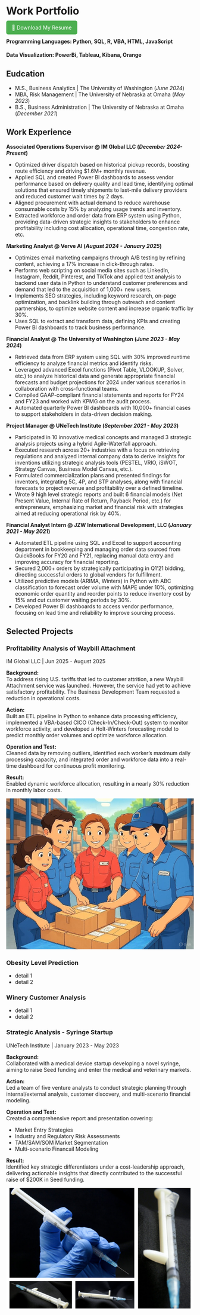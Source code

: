 # Work Portfolio

<a href="https://raw.githubusercontent.com/WillowWeng/learnportfolio/main/assets/resume.pdf" download style="padding: 10px 15px; background-color: #4CAF50; color: white; text-decoration: none; border-radius: 5px;">
📄 Download My Resume
</a>

#### Programming Languages: Python, SQL, R, VBA, HTML, JavaScript
#### Data Visualization: PowerBi, Tableau, Kibana, Orange

## Eudcation
- M.S., Business Analytics | The University of Washington (_June 2024_)
- MBA, Risk Management | The University of Nebraska at Omaha (_May 2023_)
- B.S., Business Administration | The University of Nebraska at Omaha (_December 2021_)

## Work Experience
**Associated Operations Supervisor @ IM Global LLC (_December 2024- Present_)**
- Optimized driver dispatch based on historical pickup records, boosting route efficiency and driving $1.6M+ monthly revenue.
-	Applied SQL and created Power BI dashboards to assess vendor performance based on delivery quality and lead time, identifying optimal solutions that ensured timely shipments to last-mile delivery providers and reduced customer wait times by 2 days.
-	Aligned procurement with actual demand to reduce warehouse consumable costs by 15% by analyzing usage trends and inventory.
-	Extracted workforce and order data from ERP system using Python, providing data-driven strategic insights to stakeholders to enhance profitability including cost allocation, operational time, congestion rate, etc. 

**Marketing Analyst @ Verve AI (_August 2024 - January 2025_)**
-	Optimizes email marketing campaigns through A/B testing by refining content, achieving a 17% increase in click-through rates.
-	Performs web scripting on social media sites such as LinkedIn, Instagram, Reddit, Pinterest, and TikTok and applied text analysis to backend user data in Python to understand customer preferences and demand that led to the acquisition of 1,000+ new users.
-	Implements SEO strategies, including keyword research, on-page optimization, and backlink building through outreach and content partnerships, to optimize website content and increase organic traffic by 30%. 
-	Uses SQL to extract and transform data, defining KPIs and creating Power BI dashboards to track business performance.

**Financial Analyst @ The University of Washington (_June 2023 - May 2024_)**
-	Retrieved data from ERP system using SQL with 30% improved runtime efficiency to analyze financial metrics and identify risks.
-	Leveraged advanced Excel functions (Pivot Table, VLOOKUP, Solver, etc.) to analyze historical data and generate appropriate financial forecasts and budget projections for 2024 under various scenarios in collaboration with cross-functional teams.
-	Compiled GAAP-compliant financial statements and reports for FY24 and FY23 and worked with KPMG on the audit process.
-	Automated quarterly Power BI dashboards with 10,000+ financial cases to support stakeholders in data-driven decision making.

**Project Manager @ UNeTech Institute (_September 2021 - May 2023_)**
-	Participated in 10 innovative medical concepts and managed 3 strategic analysis projects using a hybrid Agile-Waterfall approach.
-	Executed research across 20+ industries with a focus on retrieving regulations and analyzed internal company data to derive insights for inventions utilizing strategic analysis tools (PESTEL, VRIO, iSWOT, Strategy Canvas, Business Model Canvas, etc.).
-	Formulated commercialization plans and presented findings for inventors, integrating 5C, 4P, and STP analyses, along with financial forecasts to project revenue and profitability over a defined timeline.
-	Wrote 9 high level strategic reports and built 6 financial models (Net Present Value, Internal Rate of Return, Payback Period, etc.) for entrepreneurs, emphasizing market and financial risk with strategies aimed at reducing operational risk by 40%.

**Financial Analyst Intern @ JZW International Development, LLC (_January 2021 - May 2021_)**
-	Automated ETL pipeline using SQL and Excel to support accounting department in bookkeeping and managing order data sourced from QuickBooks for FY20 and FY21, replacing manual data entry and improving accuracy for financial reporting.
-	Secured 2,000+ orders by strategically participating in Q1’21 bidding, directing successful orders to global vendors for fulfillment.
-	Utilized predictive models (ARIMA, Winters) in Python with ABC classification to forecast order volume with MAPE under 10%, optimizing economic order quantity and reorder points to reduce inventory cost by 15% and cut customer waiting periods by 30%.
-	Developed Power BI dashboards to access vendor performance, focusing on lead time and reliability to improve sourcing process.

## Selected Projects
### Profitability Analysis of Waybill Attachment
IM Global LLC | Jun 2025 - August 2025 

**Background:**  
To address rising U.S. tariffs that led to customer attrition, a new Waybill Attachment service was launched. However, the service had yet to achieve satisfactory profitability. The Business Development Team requested a reduction in operational costs.

**Action:**  
Built an ETL pipeline in Python to enhance data processing efficiency, implemented a VBA-based CICO (Check-In/Check-Out) system to monitor workforce activity, and developed a Holt-Winters forecasting model to predict monthly order volumes and optimize workforce allocation.

**Operation and Test:**  
Cleaned data by removing outliers, identified each worker’s maximum daily processing capacity, and integrated order and workforce data into a real-time dashboard for continuous profit monitoring.

**Result:**  
Enabled dynamic workforce allocation, resulting in a nearly 30% reduction in monthly labor costs.

![label](https://raw.githubusercontent.com/WillowWeng/learnportfolio/main/img/label.jpg)

### Obesity Level Prediction
- detail 1
- detail 2

### Winery Customer Analysis
- detail 1
- detail 2

### Strategic Analysis - Syringe Startup
UNeTech Institute | January 2023 - May 2023 

**Background:**  
Collaborated with a medical device startup developing a novel syringe, aiming to raise Seed funding and enter the medical and veterinary markets.

**Action:**  
Led a team of five venture analysts to conduct strategic planning through internal/external analysis, customer discovery, and multi-scenario financial modeling.

**Operation and Test:**  
Created a comprehensive report and presentation covering:
- Market Entry Strategies  
- Industry and Regulatory Risk Assessments  
- TAM/SAM/SOM Market Segmentation  
- Multi-scenario Financail Modeling

**Result:**  
Identified key strategic differentiators under a cost-leadership approach, delivering actionable insights that directly contributed to the successful raise of $200K in Seed funding.

![PrecisionSyringe](https://raw.githubusercontent.com/WillowWeng/learnportfolio/main/img/precisionsyringe.jpg)
